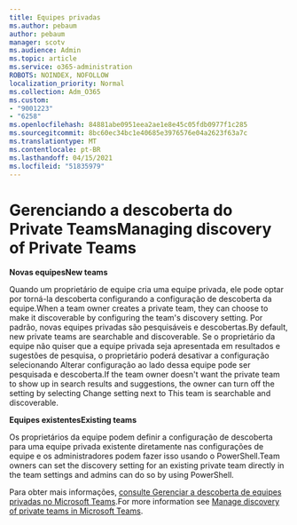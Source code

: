 ```yaml
---
title: Equipes privadas
ms.author: pebaum
author: pebaum
manager: scotv
ms.audience: Admin
ms.topic: article
ms.service: o365-administration
ROBOTS: NOINDEX, NOFOLLOW
localization_priority: Normal
ms.collection: Adm_O365
ms.custom:
- "9001223"
- "6258"
ms.openlocfilehash: 84881abe0951eea2ae1e8e45c05fdb0977f1c285
ms.sourcegitcommit: 8bc60ec34bc1e40685e3976576e04a2623f63a7c
ms.translationtype: MT
ms.contentlocale: pt-BR
ms.lasthandoff: 04/15/2021
ms.locfileid: "51835979"
---
```

# <a name="managing-discovery-of-private-teams"></a><span data-ttu-id="c2f71-102">Gerenciando a descoberta do Private Teams</span><span class="sxs-lookup"><span data-stu-id="c2f71-102">Managing discovery of Private Teams</span></span>

<span data-ttu-id="c2f71-103">**Novas equipes**</span><span class="sxs-lookup"><span data-stu-id="c2f71-103">**New teams**</span></span>

<span data-ttu-id="c2f71-104">Quando um proprietário de equipe cria uma equipe privada, ele pode optar por torná-la descoberta configurando a configuração de descoberta da equipe.</span><span class="sxs-lookup"><span data-stu-id="c2f71-104">When a team owner creates a private team, they can choose to make it discoverable by configuring the team's discovery setting.</span></span> <span data-ttu-id="c2f71-105">Por padrão, novas equipes privadas são pesquisáveis e descobertas.</span><span class="sxs-lookup"><span data-stu-id="c2f71-105">By default, new private teams are searchable and discoverable.</span></span> <span data-ttu-id="c2f71-106">Se o proprietário da equipe não quiser que a equipe privada seja apresentada em resultados e sugestões de pesquisa, o proprietário poderá desativar a configuração selecionando Alterar configuração ao lado dessa equipe pode ser pesquisada e descoberta.</span><span class="sxs-lookup"><span data-stu-id="c2f71-106">If the team owner doesn't want the private team to show up in search results and suggestions, the owner can turn off the setting by selecting Change setting next to This team is searchable and discoverable.</span></span>  

<span data-ttu-id="c2f71-107">**Equipes existentes**</span><span class="sxs-lookup"><span data-stu-id="c2f71-107">**Existing teams**</span></span>

<span data-ttu-id="c2f71-108">Os proprietários da equipe podem definir a configuração de descoberta para uma equipe privada existente diretamente nas configurações de equipe e os administradores podem fazer isso usando o PowerShell.</span><span class="sxs-lookup"><span data-stu-id="c2f71-108">Team owners can set the discovery setting for an existing private team directly in the team settings and admins can do so by using PowerShell.</span></span>  

<span data-ttu-id="c2f71-109">Para obter mais informações,  [consulte Gerenciar a descoberta de equipes privadas no Microsoft Teams](https://docs.microsoft.com/microsoftteams/manage-discovery-of-private-teams).</span><span class="sxs-lookup"><span data-stu-id="c2f71-109">For more information see  [Manage discovery of private teams in Microsoft Teams](https://docs.microsoft.com/microsoftteams/manage-discovery-of-private-teams).</span></span>
